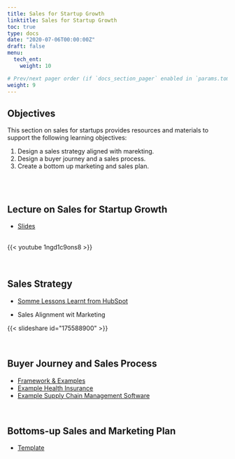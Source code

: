 ```yaml
---
title: Sales for Startup Growth
linktitle: Sales for Startup Growth
toc: true
type: docs
date: "2020-07-06T00:00:00Z"
draft: false
menu:
  tech_ent:
    weight: 10

# Prev/next pager order (if `docs_section_pager` enabled in `params.toml`)
weight: 9
---
```


## Objectives

This section on sales for startups provides resources and materials to support the following learning objectives:
1. Design a sales strategy aligned with marekting.
2. Design a buyer journey and a sales process.
3. Create a bottom up marketing and sales plan.

<br/><br/>

## Lecture on Sales for Startup Growth

* [Slides](https://www.dropbox.com/s/akxj5dfekrfricg/Technology_Entrepreneurship_Sales_SS21.pdf?dl=0)


<br/>
{{< youtube 1ngd1c9ons8 >}}
<br/><br/>





<br/>

## Sales Strategy

* [Somme Lessons Learnt from HubSpot](https://thinkgrowth.org/10-sales-leadership-lessons-from-10-years-at-hubspot-21977628727a#.r2iekg6p4)

* Sales Alignment wit Marketing

{{< slideshare id="175588900" >}}


<br/>

## Buyer Journey and Sales Process

* [Framework & Examples](https://www.dropbox.com/s/xzyrhnsl007uscx/Buyer%20Journey%20and%20Sales%20Process%20Frameworks%20and%20Examples.pptx?dl=0)
* [Example Health Insurance](https://www.dropbox.com/s/8a7n7t08odzpac5/Health%20Insurance%20Customer%20Journey%20Map.png?dl=0)
* [Example Supply Chain Management Software](https://www.dropbox.com/s/z31o0yn3afbh1xr/Lyftz%20Supply%20Chain%20Management%20Software%20Buying%20Journey.pdf?dl=0)

<br/>

## Bottoms-up Sales and Marketing Plan

* [Template](https://www.dropbox.com/s/ccplac3ba34bhig/Bottoms%20Up%20Sales%20and%20Marketing%20Plan%20Template.xlsx?dl=0)
